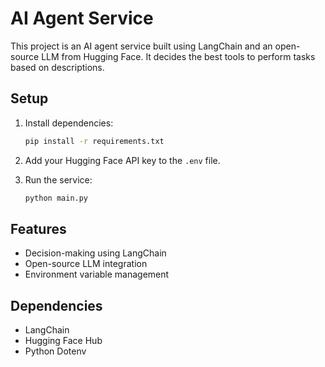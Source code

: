 # AI Agent Service

This project is an AI agent service built using LangChain and an open-source LLM from Hugging Face. It decides the best tools to perform tasks based on descriptions.

## Setup

1. Install dependencies:
   ```bash
   pip install -r requirements.txt
   ```

2. Add your Hugging Face API key to the `.env` file.

3. Run the service:
   ```bash
   python main.py
   ```

## Features
- Decision-making using LangChain
- Open-source LLM integration
- Environment variable management

## Dependencies
- LangChain
- Hugging Face Hub
- Python Dotenv